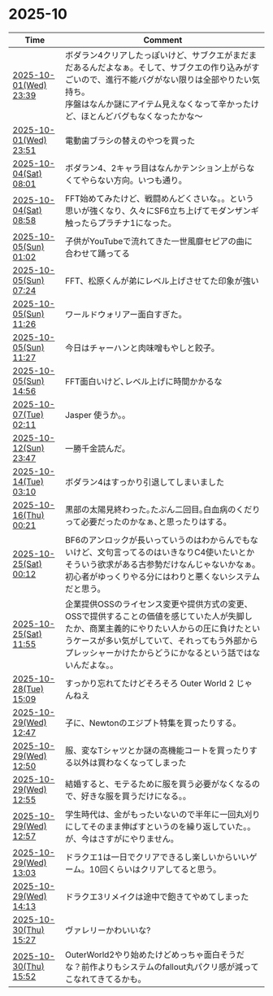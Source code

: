 # 2025-10

| Time | Comment |
| ----- | ------- |
| [2025-10-01(Wed) 23:39](https://bsky.app/profile/tokuhirom.bsky.social/post/3m267kupiic2a) | ボダラン4クリアしたっぽいけど、サブクエがまだまだあるんだよなぁ。そして、サブクエの作り込みがすごいので、進行不能バグがない限りは全部やりたい気持ち。<br>序盤はなんか謎にアイテム見えなくなって辛かったけど、ほとんどバグもなくなったかな〜 |
| [2025-10-01(Wed) 23:51](https://bsky.app/profile/tokuhirom.bsky.social/post/3m26aaxi3wk2a) | 電動歯ブラシの替えのやつを買った |
| [2025-10-04(Sat) 08:01](https://bsky.app/profile/tokuhirom.bsky.social/post/3m2e4jxxn722j) | ボダラン4、2キャラ目はなんかテンション上がらなくてやらない方向。いつも通り。 |
| [2025-10-04(Sat) 08:58](https://bsky.app/profile/tokuhirom.bsky.social/post/3m2e7poeqt22j) | FFT始めてみたけど、戦闘めんどくさいな。。という思いが強くなり、久々にSF6立ち上げてモダンザンギ触ったらプラチナ1になった。 |
| [2025-10-05(Sun) 01:02](https://bsky.app/profile/tokuhirom.bsky.social/post/3m2fvlzuxbk2z) | 子供がYouTubeで流れてきた一世風靡セピアの曲に合わせて踊ってる |
| [2025-10-05(Sun) 07:24](https://bsky.app/profile/tokuhirom.bsky.social/post/3m2gkw5qaxc2z) | FFT、松原くんが弟にレベル上げさせてた印象が強い |
| [2025-10-05(Sun) 11:26](https://bsky.app/profile/tokuhirom.bsky.social/post/3m2gyhkvhg22z) | ワールドウォリアー面白すぎた。 |
| [2025-10-05(Sun) 11:27](https://bsky.app/profile/tokuhirom.bsky.social/post/3m2gyjade7k2z) | 今日はチャーハンと肉味噌もやしと餃子。 |
| [2025-10-05(Sun) 14:56](https://bsky.app/profile/tokuhirom.bsky.social/post/3m2he7ypmfs2x) | FFT面白いけど､レベル上げに時間かかるな |
| [2025-10-07(Tue) 02:11](https://bsky.app/profile/tokuhirom.bsky.social/post/3m2l2esdvhs2x) | Jasper 使うか｡｡ |
| [2025-10-12(Sun) 23:47](https://bsky.app/profile/tokuhirom.bsky.social/post/3m2zv4bdoic23) | 一勝千金読んだ。 |
| [2025-10-14(Tue) 03:10](https://bsky.app/profile/tokuhirom.bsky.social/post/3m34qx56ea22w) | ボダラン4はすっかり引退してしまいました |
| [2025-10-16(Thu) 00:21](https://bsky.app/profile/tokuhirom.bsky.social/post/3m3big7gxks2l) | 黒部の太陽見終わった｡たぶん二回目｡白血病のくだりって必要だったのかなぁ､と思ったりはする｡ |
| [2025-10-25(Sat) 00:12](https://bsky.app/profile/tokuhirom.bsky.social/post/3m3y44eg52s2h) | BF6のアンロックが長いっていうのはわからんでもないけど、文句言ってるのはいきなりC4使いたいとかそういう欲求がある古参勢だけなんじゃないかなぁ。初心者がゆっくりやる分にはわりと悪くないシステムだと思う。 |
| [2025-10-25(Sat) 11:55](https://bsky.app/profile/tokuhirom.bsky.social/post/3m3zdg6y76s2h) | 企業提供OSSのライセンス変更や提供方式の変更、OSSで提供することの価値を感じていた人が失脚したか、商業主義的にやりたい人からの圧に負けたというケースが多い気がしていて、それってもう外部からプレッシャーかけたからどうにかなるという話ではないんだよな。。 |
| [2025-10-28(Tue) 15:09](https://bsky.app/profile/tokuhirom.bsky.social/post/3m4b7naj2yc24) | すっかり忘れてたけどそろそろ Outer World 2 じゃんねえ |
| [2025-10-29(Wed) 12:47](https://bsky.app/profile/tokuhirom.bsky.social/post/3m4di7cvzrk2k) | 子に、Newtonのエジプト特集を買ったりする。 |
| [2025-10-29(Wed) 12:50](https://bsky.app/profile/tokuhirom.bsky.social/post/3m4dielbo322k) | 服、変なTシャツとか謎の高機能コートを買ったりする以外は買わなくなってしまった |
| [2025-10-29(Wed) 12:55](https://bsky.app/profile/tokuhirom.bsky.social/post/3m4dinrikgs2k) | 結婚すると、モテるために服を買う必要がなくなるので、好きな服を買うだけになる。。 |
| [2025-10-29(Wed) 12:57](https://bsky.app/profile/tokuhirom.bsky.social/post/3m4diqku7a22k) | 学生時代は、金がもったいないので半年に一回丸刈りにしてそのまま伸ばすというのを繰り返していた。。が、今はさすがにやりません。 |
| [2025-10-29(Wed) 13:03](https://bsky.app/profile/tokuhirom.bsky.social/post/3m4dj3am5gc2k) | ドラクエ1は一日でクリアできるし楽しいからいいゲーム。10回くらいはクリアしてると思う。 |
| [2025-10-29(Wed) 14:13](https://bsky.app/profile/tokuhirom.bsky.social/post/3m4dmxv3cos2d) | ドラクエ3リメイクは途中で飽きてやめてしまった |
| [2025-10-30(Thu) 15:27](https://bsky.app/profile/tokuhirom.bsky.social/post/3m4gblt3rms2i) | ヴァレリーかわいいな? |
| [2025-10-30(Thu) 15:52](https://bsky.app/profile/tokuhirom.bsky.social/post/3m4gcxhmdsk22) | OuterWorld2やり始めたけどめっちゃ面白そうだな？前作よりもシステムのfallout丸パクリ感が減ってこなれてきてるかも。 |
